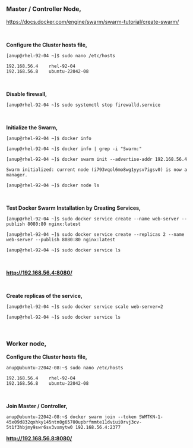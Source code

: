 ### Master / Controller  Node,

https://docs.docker.com/engine/swarm/swarm-tutorial/create-swarm/

<br>

**Configure the Cluster hosts file,**

`[anup@rhel-92-04 ~]$ sudo nano /etc/hosts `

    192.168.56.4    rhel-92-04
    192.168.56.8    ubuntu-22042-08

<br>

**Disable firewall,**

`[anup@rhel-92-04 ~]$ sudo systemctl stop firewalld.service`

<br>

**Initialize the Swarm,**

`[anup@rhel-92-04 ~]$ docker info`

`[anup@rhel-92-04 ~]$ docker info | grep -i "Swarm:"`

`[anup@rhel-92-04 ~]$ docker swarm init --advertise-addr 192.168.56.4`

    Swarm initialized: current node (i793vqol6mo8wg1yysv7igsv0) is now a manager.

`[anup@rhel-92-04 ~]$ docker node ls`

<br>

**Test Docker Swarm Installation by Creating Services,**

`[anup@rhel-92-04 ~]$ sudo docker service create --name web-server --publish 8080:80 nginx:latest`

`[anup@rhel-92-04 ~]$ sudo docker service create --replicas 2 --name web-server --publish 8080:80 nginx:latest`

`[anup@rhel-92-04 ~]$ sudo docker service ls`

<br>

**http://192.168.56.4:8080/**

<br>

**Create replicas of the service,**

`[anup@rhel-92-04 ~]$ sudo docker service scale web-server=2`

`[anup@rhel-92-04 ~]$ sudo docker service ls`

<br>

### Worker node,

**Configure the Cluster hosts file,**

`anup@ubuntu-22042-08:~$ sudo nano /etc/hosts`

    192.168.56.4    rhel-92-04
    192.168.56.8    ubuntu-22042-08

<br>

**Join Master / Controller,**

`anup@ubuntu-22042-08:~$ docker swarm join --token SWMTKN-1-45x09d832qxhky145ntn0g65700upbrfmmte11dviui0rvj3cv-5t1f3hbjmy9swr6sv3vxmytw0 192.168.56.4:2377`

**http://192.168.56.8:8080/**

<br>
